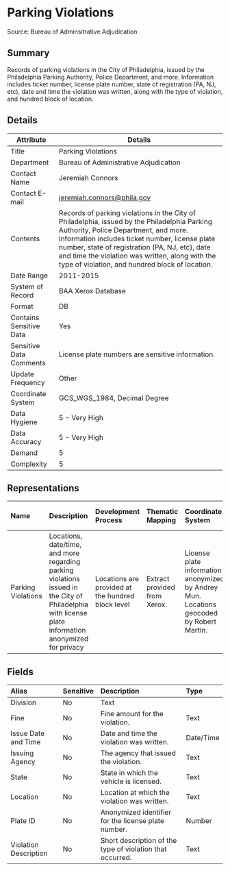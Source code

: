 # Parking Violations

Source: Bureau of Adminsitrative Adjudication

Summary
--------------------------
Records of parking violations in the City of Philadelphia, issued by the Philadelphia Parking Authority, Police Department, and more. Information includes ticket number, license plate number, state of registration (PA, NJ, etc), date and time the violation was written, along with the type of violation, and hundred block of location.


Details
-----------------

| Attribute | Details |
| ---------- |--------------|
| Title | Parking Violations |
| Department | Bureau of Administrative Adjudication |
| Contact Name | Jeremiah Connors |
| Contact E-mail | jeremiah.connors@phila.gov |
| Contents | Records of parking violations in the City of Philadelphia, issued by the Philadelphia Parking Authority, Police Department, and more. Information includes ticket number, license plate number, state of registration (PA, NJ, etc), date and time the violation was written, along with the type of violation, and hundred block of location.|
| Date Range | 2011-2015 |
| System of Record | BAA Xerox Database |
| Format | DB |
| Contains Sensitive Data	| Yes |
| Sensitive Data Comments	| License plate numbers are sensitive information. |
| Update Frequency | Other |
| Coordinate System	| GCS_WGS_1984, Decimal Degree |
| Data Hygiene | 5 - Very High |
| Data Accuracy | 5 - Very High |
| Demand | 5 |
| Complexity | 5 |


Representations
---------------------

|Name|Description|Development Process|Thematic Mapping|Coordinate System|Date Range|ETL File Name|Update Frequency|Classification|Status|Endpoints|Details|
|:----|:-------------------|:------------|:-----|:-----|:-----|:-----|:-----|:-----|:-----|:-----|:-----|
|Parking Violations |	Locations, date/time, and more regarding parking violations issued in the City of Philadelphia with license plate information anonymized for privacy | Locations are provided at the hundred block level | Extract provided from Xerox. | License plate information anonymized by Andrey Mun. Locations geocoded by Robert Martin. |	GCS_WGS_1984, Decimal Degree | January 2012 through March 2015 | Archive | Public	| In Development | [view](https://phl.knackhq.com/inventory#home/datasetdetails/5543865c20583086178c4eda/representationdetails/5565fec41e1c191b0dbd5684)

Fields
--------------------------

|Alias|Sensitive|Description|Type|
|:----|:-------------------|:------------|:------------|
Division|	No | Text |
Fine|	No | Fine amount for the violation. |	Text |
Issue Date and Time	|No	|Date and time the violation was written.	|Date/Time	|
Issuing Agency|	No|	The agency that issued the violation.	|Text	|
State	|No	|State in which the vehicle is licensed.	|Text	|
Location|	No|	Location at which the violation was written.	|Text	|
Plate ID|	No|	Anonymized identifier for the license plate number.	|Number	|
Violation Description|	No|	Short description of the type of violation that occurred.	|Text |

